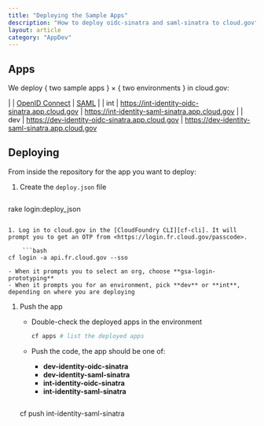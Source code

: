 ```yaml
---
title: "Deploying the Sample Apps"
description: "How to deploy oidc-sinatra and saml-sinatra to cloud.gov"
layout: article
category: "AppDev"
---
```


## Apps

We deploy { two sample apps } &times; { two environments } in cloud.gov:

| | [OpenID Connect](https://github.com/18f/identity-oidc-sinatra/) | [SAML](https://github.com/18f/identity-oidc-saml/) |
| int | <https://int-identity-oidc-sinatra.app.cloud.gov> | <https://int-identity-saml-sinatra.app.cloud.gov> |
| dev | <https://dev-identity-oidc-sinatra.app.cloud.gov> | <https://dev-identity-saml-sinatra.app.cloud.gov>

## Deploying

From inside the repository for the app you want to deploy:

1. Create the `deploy.json` file

    ```bash
rake login:deploy_json
```

1. Log in to cloud.gov in the [CloudFoundry CLI][cf-cli]. It will prompt you to get an OTP from <https://login.fr.cloud.gov/passcode>.

    ```bash
cf login -a api.fr.cloud.gov --sso
```

    - When it prompts you to select an org, choose **gsa-login-prototyping**
    - When it prompts you for an environment, pick **dev** or **int**, depending on where you are deploying

1. Push the app

    - Double-check the deployed apps in the environment

        ```bash
        cf apps # list the deployed apps
        ```

    - Push the code, the app should be one of:

        - **dev-identity-oidc-sinatra**
        - **dev-identity-saml-sinatra**
        - **int-identity-oidc-sinatra**
        - **int-identity-saml-sinatra**

        ```bash
    cf push int-identity-saml-sinatra
    ```

[cf-cli]: https://docs.cloudfoundry.org/cf-cli/install-go-cli.html
